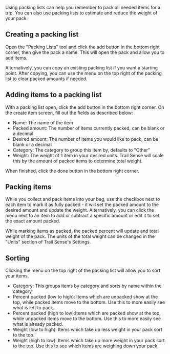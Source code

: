 Using packing lists can help you remember to pack all needed items for a trip. You can also use packing lists to estimate and reduce the weight of your pack.

## Creating a packing list

Open the "Packing Lists" tool and click the add button in the bottom right corner, then give the pack a name. This will open the pack and allow you to add items.

Alternatively, you can copy an existing packing list if you want a starting point. After copying, you can use the menu on the top right of the packing list to clear packed amounts if needed.

## Adding items to a packing list

With a packing list open, click the add button in the bottom right corner. On the create item screen, fill out the fields as described below:

- Name: The name of the item
- Packed amount: The number of items currently packed, can be blank or a decimal
- Desired amount: The number of items you would like to pack, can be blank or a decimal
- Category: The category to group this item by, defaults to "Other"
- Weight: The weight of 1 item in your desired units. Trail Sense will scale this by the amount of packed items to determine total weight.

When finished, click the done button in the bottom right corner.

## Packing items

While you collect and pack items into your bag, use the checkbox next to each item to mark it as fully packed - it will set the packed amount to the desired amount and update the weight. Alternatively, you can click the menu next to an item to add or subtract a specific amount or edit it to set the exact amount packed.

While marking items as packed, the packed percent will update and total weight of the pack. The units of the total weight can be changed in the "Units" section of Trail Sense's Settings.

## Sorting

Clicking the menu on the top right of the packing list will allow you to sort your items.

- Category: This groups items by category and sorts by name within the category
- Percent packed (low to high): Items which are unpacked show at the top, while packed items move to the bottom. Use this to more easily see what is left to pack.
- Percent packed (high to low):Items which are packed show at the top, while unpacked items move to the bottom. Use this to more easily see what is already packed.
- Weight (low to high): Items which take up less weight in your pack sort to the top.
- Weight (high to low): Items which take up more weight in your pack sort to the top. Use this to see which items are weighing down your pack.
